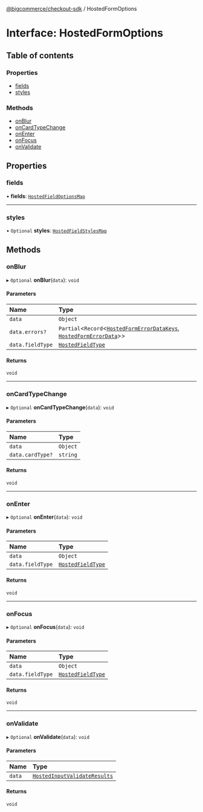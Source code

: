 [@bigcommerce/checkout-sdk](../README.md) / HostedFormOptions

# Interface: HostedFormOptions

## Table of contents

### Properties

- [fields](HostedFormOptions.md#fields)
- [styles](HostedFormOptions.md#styles)

### Methods

- [onBlur](HostedFormOptions.md#onblur)
- [onCardTypeChange](HostedFormOptions.md#oncardtypechange)
- [onEnter](HostedFormOptions.md#onenter)
- [onFocus](HostedFormOptions.md#onfocus)
- [onValidate](HostedFormOptions.md#onvalidate)

## Properties

### fields

• **fields**: [`HostedFieldOptionsMap`](../README.md#hostedfieldoptionsmap)

___

### styles

• `Optional` **styles**: [`HostedFieldStylesMap`](HostedFieldStylesMap.md)

## Methods

### onBlur

▸ `Optional` **onBlur**(`data`): `void`

#### Parameters

| Name | Type |
| :------ | :------ |
| `data` | `Object` |
| `data.errors?` | `Partial`<`Record`<[`HostedFormErrorDataKeys`](../README.md#hostedformerrordatakeys), [`HostedFormErrorData`](HostedFormErrorData.md)\>\> |
| `data.fieldType` | [`HostedFieldType`](../enums/HostedFieldType.md) |

#### Returns

`void`

___

### onCardTypeChange

▸ `Optional` **onCardTypeChange**(`data`): `void`

#### Parameters

| Name | Type |
| :------ | :------ |
| `data` | `Object` |
| `data.cardType?` | `string` |

#### Returns

`void`

___

### onEnter

▸ `Optional` **onEnter**(`data`): `void`

#### Parameters

| Name | Type |
| :------ | :------ |
| `data` | `Object` |
| `data.fieldType` | [`HostedFieldType`](../enums/HostedFieldType.md) |

#### Returns

`void`

___

### onFocus

▸ `Optional` **onFocus**(`data`): `void`

#### Parameters

| Name | Type |
| :------ | :------ |
| `data` | `Object` |
| `data.fieldType` | [`HostedFieldType`](../enums/HostedFieldType.md) |

#### Returns

`void`

___

### onValidate

▸ `Optional` **onValidate**(`data`): `void`

#### Parameters

| Name | Type |
| :------ | :------ |
| `data` | [`HostedInputValidateResults`](HostedInputValidateResults.md) |

#### Returns

`void`

